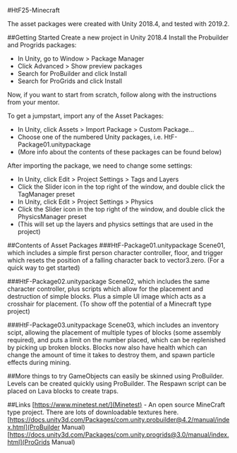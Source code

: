 #HtF25-Minecraft

The asset packages were created with Unity 2018.4, and tested with 2019.2.

##Getting Started
Create a new project in Unity 2018.4
Install the Probuilder and Progrids packages: 
- In Unity, go to Window > Package Manager
- Click Advanced > Show preview packages
- Search for ProBuilder and click Install
- Search for ProGrids and click Install

Now, if you want to start from scratch, follow along with the instructions from your mentor.

To get a jumpstart, import any of the Asset Packages:
- In Unity, click Assets > Import Package > Custom Package...
- Choose one of the numbered Unity packages, i.e. HtF-Package01.unitypackage
- (More info about the contents of these packages can be found below)

After importing the package, we need to change some settings:
- In Unity, click Edit > Project Settings > Tags and Layers
- Click the Slider icon in the top right of the window, and double click the TagManager preset
- In Unity, click Edit > Project Settings > Physics
- Click the Slider icon in the top right of the window, and double click the PhysicsManager preset
- (This will set up the layers and physics settings that are used in the project)

##Contents of Asset Packages
###HtF-Package01.unitypackage
Scene01, which includes a simple first person character controller, floor, and trigger which resets the position of a falling character back to vector3.zero.
(For a quick way to get started)

###HtF-Package02.unitypackage
Scene02, which includes the same character controller, plus scripts which allow for the placement and destruction of simple blocks. Plus a simple UI image which acts as a crosshair for placement.
(To show off the potential of a Minecraft type project)

###HtF-Package03.unitypackage
Scene03, which includes an inventory scipt, allowing the placement of multiple types of blocks (some assembly required), and puts a limit on the number placed, which can be replenished by picking up broken blocks. Blocks now also have health which can change the amount of time it takes to destroy them, and spawn particle effects during mining.

##More things to try
GameObjects can easily be skinned using ProBuilder.
Levels can be created quickly using ProBuilder.
The Respawn script can be placed on Lava blocks to create traps.

##Links
[https://www.minetest.net/](Minetest) - An open source MineCraft type project. There are lots of downloadable textures here.
[https://docs.unity3d.com/Packages/com.unity.probuilder@4.2/manual/index.html](ProBuilder Manual)
[https://docs.unity3d.com/Packages/com.unity.progrids@3.0/manual/index.html](ProGrids Manual)